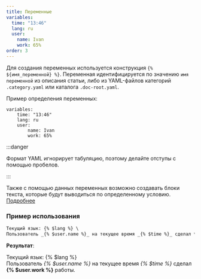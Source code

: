 ```yaml
---
title: Переменные
variables:
  time: "13:46"
  lang: ru
  user:
    name: Ivan
    work: 65%
order: 3
---
```


Для создания переменных используется конструкция `{% ${имя_переменной} %}`. Переменная идентифицируется по значению `имя переменной` из описания статьи, либо из YAML-файлов категорий `.category.yaml` или каталога `.doc-root.yaml`.

Пример определения переменных:

```
variables:
    time: "13:46"
    lang: ru
    user:
        name: Ivan
        work: 65%
```

:::danger 

Формат YAML игнорирует табуляцию, поэтому делайте отступы с помощью пробелов.

:::

Также с помощью данных переменных возможно создавать блоки текста, которые будут выводиться по определенному условию. [Подробнее](https://markdoc.io/docs/functions)

### Пример использования

```md
Текущий язык: {% $lang %} \
Пользователь _{% $user.name %}_ на текущее время _{% $time %}_ сделал **{% $user.work %}** работы.
```

**Результат**:

Текущий язык: {% $lang %} \
Пользователь *{% $user.name %}* на текущее время *{% $time %}* сделал **{% $user.work %}** работы.